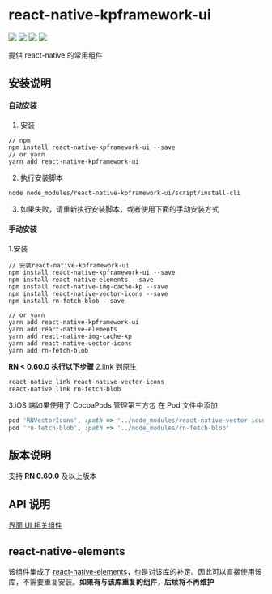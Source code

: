 # react-native-kpframework-ui

[![](https://img.shields.io/npm/v/react-native-kpframework-ui.svg?style=flat-square)](https://www.npmjs.com/package/react-native-kpframework-ui)
[![](https://img.shields.io/npm/dm/react-native-kpframework-ui.svg?style=flat-square)](https://www.npmjs.com/package/react-native-kpframework-ui)
[![](https://travis-ci.org/xuwaer/react-native-kpframework-ui.svg)](https://travis-ci.org/xuwaer/react-native-kpframework-ui)
[![](https://img.shields.io/github/license/xuwaer/react-native-kpframework-ui.svg?style=flat-square)](https://github.com/xuwaer/react-native-kpframework-ui/blob/master/LICENSE)

提供 react-native 的常用组件

## 安装说明

#### 自动安装

1. 安装

```
// npm
npm install react-native-kpframework-ui --save
// or yarn
yarn add react-native-kpframework-ui
```

2. 执行安装脚本

```
node node_modules/react-native-kpframework-ui/script/install-cli
```

3. 如果失败，请重新执行安装脚本，或者使用下面的手动安装方式

#### 手动安装

1.安装

```
// 安装react-native-kpframework-ui
npm install react-native-kpframework-ui --save
npm install react-native-elements --save
npm install react-native-img-cache-kp --save
npm install react-native-vector-icons --save
npm install rn-fetch-blob --save

// or yarn
yarn add react-native-kpframework-ui
yarn add react-native-elements
yarn add react-native-img-cache-kp
yarn add react-native-vector-icons
yarn add rn-fetch-blob
```

**RN < 0.60.0 执行以下步骤**
2.link 到原生

```
react-native link react-native-vector-icons
react-native link rn-fetch-blob
```

3.iOS 端如果使用了 CocoaPods 管理第三方包
在 Pod 文件中添加

```ruby
pod 'RNVectorIcons', :path => '../node_modules/react-native-vector-icons'
pod 'rn-fetch-blob', :path => '../node_modules/rn-fetch-blob'
```

## 版本说明

支持 **RN 0.60.0** 及以上版本

## API 说明

[界面 UI 相关组件](/doc/API_UI.md)

## react-native-elements

该组件集成了 [react-native-elements](https://reactnativeelements.com/docs/)，也是对该库的补足。因此可以直接使用该库，不需要重复安装。**如果有与该库重复的组件，后续将不再维护**
